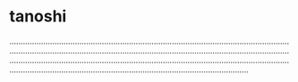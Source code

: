 # tanoshi
..............................................................................................................................................................................................................................................................................................................................................................................................................................................................................................